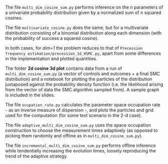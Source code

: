 The file `multi_dim_cosine_sum.py` performs inference on the *n* parameters of a univariate probability distribution given by a normalized sum of *n* squared cosines. 

The file `multivariate_cosine.py` does the same, but for a multivariate distribution consisting of a binomial distribution along each dimension (with the probability of success a squared cosine).

In both cases, for *dim=1* the problem reduces to that of `Precession frequency estimation/precession_1d_HSMC.py`, apart from some differences in the implementation and plotted quantities.

The folder **2d cosine 3d plot** contains data from a run of `multi_dim_cosine_sum.py` (a vector of controls and outcomes + a final SMC distribution) and a notebook for plotting the particles of the distribution juxtaposed against the probability density function (i.e. the likelihood arising from the vector of data the SMC algorithm sampled from). A sample graph is included in the slides. 

The file `ocupation_rate.py` calculates the parameter space occupation rate - as an inverse measure of dispersion -, and plots the particles and grid used for the computation (for some test scenario in the 2-d case).

The file `adaptive_multi_dim_cosine_sum.py` uses the space occupation construction to choose the measurement times adaptively (as opposed to picking them randomly and offline as in `multi_dim_cosine_sum.py`).

The file `incremental_multi_dim_cosine_sum.py` performs offline inference while tendentially increasing the evolution times, loosely reproducing the trend of the adaptive strategy. 
